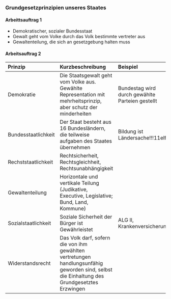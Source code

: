 ### Grundgesetzprinzipien unseres Staates
#### Arbeittsauftrag 1

-  Demokratischer, sozialer Bundesstaat
-  Gewalt geht vom Volke durch das Volk bestimmte vertreter aus
-  Gewaltenteilung, die sich an gesetzgebung halten muss

#### Arbeitsauftrag 2

|Prinzip|Kurzbeschreibung|Beispiel|
|:------|:---------------|:-------|
|Demokratie| Die Staatsgewalt geht vom Volke aus. Gewählte Representation mit mehrheitsprinzip, aber schutz der minderheiten| Bundestag wird durch gewählte Parteien gestellt|
|Bundesstaatlichkeit| Der Staat besteht aus 16 Bundesländern, die teilweise aufgaben des Staates übernehmen| Bildung ist Ländersache!!!11elf!|
|Rechststaatlichkeit| Rechtsicherheit, Rechtsgleichheit, Rechtsunabhängigkeit | |
|Gewaltenteilung | Horizontale und vertikale Teilung (Judikative, Executive, Legislative; Bund, Land, Kommune)||
|Sozialstaatlichkeit|  Soziale Sicherheit der Bürger ist Gewährleistet | ALG II, Krankenversicherung|
|Widerstandsrecht| Das Volk darf, sofern die von ihm gewählten vertretungen handlungsunfähig geworden sind, selbst die Einhaltung des Grundgesetztes Erzwingen||

